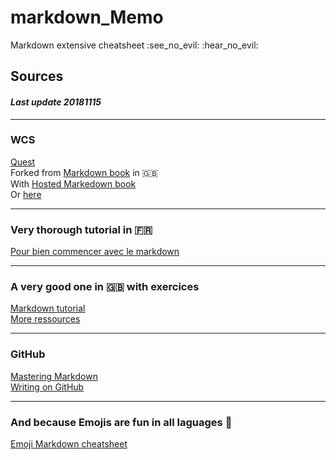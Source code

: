<h1 text-align="center;">markdown_Memo</h1>
<p text-align="center;">Markdown extensive cheatsheet :see_no_evil: :hear_no_evil:</p>

## Sources

#### _Last update 20181115_

---

### WCS
[Quest](https://github.com/WildCodeSchool/markdown-fr)     
Forked from [Markdown book](https://github.com/GitbookIO/markdown) in :gb:    
With [Hosted Markedown book](https://www.gitbook.io/book/GitBookIO/markdown)    
Or [here](http://wildcodeschool.gitbooks.io/markdown/content/)  

---

### Very thorough tutorial in :fr:
[Pour bien commencer avec le markdown](https://blog.wax-o.com/2014/04/tutoriel-un-guide-pour-bien-commencer-avec-markdown/)

---

### A very good one in :gb: with exercices
[Markdown tutorial](https://www.markdowntutorial.com/)  
[More ressources](https://www.markdowntutorial.com/conclusion/)

---

### GitHub
[Mastering Markdown](https://guides.github.com/features/mastering-markdown/)  
[Writing on GitHub](https://help.github.com/categories/writing-on-github/)

---

### And because Emojis are fun in all laguages :sparkling_heart:
[Emoji Markdown cheatsheet](https://www.webpagefx.com/tools/emoji-cheat-sheet/)
